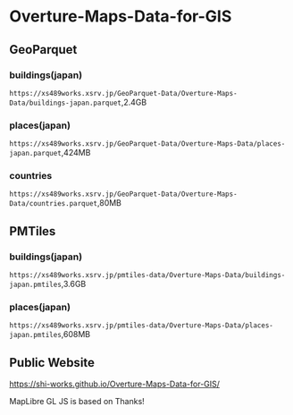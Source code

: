 # Overture-Maps-Data-for-GIS

## GeoParquet
### buildings(japan)
`https://xs489works.xsrv.jp/GeoParquet-Data/Overture-Maps-Data/buildings-japan.parquet`,2.4GB
### places(japan)
`https://xs489works.xsrv.jp/GeoParquet-Data/Overture-Maps-Data/places-japan.parquet`,424MB
### countries
`https://xs489works.xsrv.jp/GeoParquet-Data/Overture-Maps-Data/countries.parquet`,80MB

## PMTiles
### buildings(japan)
`https://xs489works.xsrv.jp/pmtiles-data/Overture-Maps-Data/buildings-japan.pmtiles`,3.6GB
### places(japan)
`https://xs489works.xsrv.jp/pmtiles-data/Overture-Maps-Data/places-japan.pmtiles`,608MB

## Public Website
https://shi-works.github.io/Overture-Maps-Data-for-GIS/

MapLibre GL JS is based on  Thanks!

